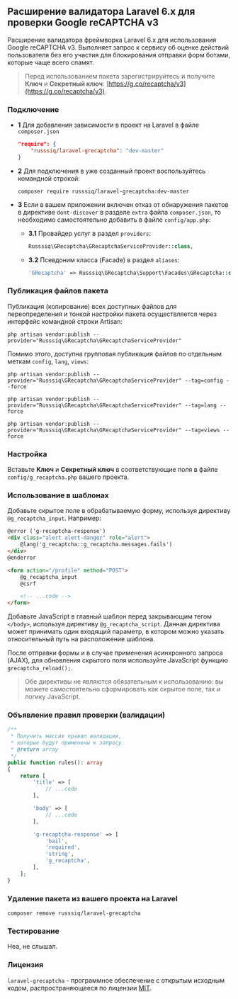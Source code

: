 ## Расширение валидатора Laravel 6.x для проверки Google reCAPTCHA v3

Расширение валидатора фреймворка Laravel 6.x для использования Google reCAPTCHA v3. Выполняет запрос к сервису об оценке действий пользователя без его участия для блокирования отправки форм ботами, которые чаще всего спамят.

 >Перед использованием пакета зарегистрируйтесь и получите **Ключ** и **Секретный ключ**: [https://g.co/recaptcha/v3](https://g.co/recaptcha/v3).

### Подключение

 - **1** Для добавления зависимости в проект на Laravel в файле `composer.json`

    ```json
    "require": {
        "russsiq/laravel-grecaptcha": "dev-master"
    }
    ```

 - **2** Для подключения в уже созданный проект воспользуйтесь командной строкой:

    ```console
    composer require russsiq/laravel-grecaptcha:dev-master
    ```

 - **3** Если в вашем приложении включен отказ от обнаружения пакетов в директиве `dont-discover` в разделе `extra` файла `composer.json`, то необходимо самостоятельно добавить в файле `config/app.php`:

    - **3.1** Провайдер услуг в раздел `providers`:

        ```php
        Russsiq\GRecaptcha\GRecaptchaServiceProvider::class,
        ```

    - **3.2** Псевдоним класса (Facade) в раздел `aliases`:

        ```php
        'GRecaptcha' => Russsiq\GRecaptcha\Support\Facades\GRecaptcha::class,
        ```

### Публикация файлов пакета

Публикация (копирование) всех доступных файлов для переопределения и тонкой настройки пакета осуществляется через интерфейс командной строки Artisan:

```console
php artisan vendor:publish --provider="Russsiq\GRecaptcha\GRecaptchaServiceProvider"
```

Помимо этого, доступна групповая публикация файлов по отдельным меткам `config`, `lang`, `views`:

```console
php artisan vendor:publish --provider="Russsiq\GRecaptcha\GRecaptchaServiceProvider" --tag=config --force
```

```console
php artisan vendor:publish --provider="Russsiq\GRecaptcha\GRecaptchaServiceProvider" --tag=lang --force
```

```console
php artisan vendor:publish --provider="Russsiq\GRecaptcha\GRecaptchaServiceProvider" --tag=views --force
```

### Настройка

Вставьте **Ключ** и **Секретный ключ** в соответствующие поля в файле `config/g_recaptcha.php` вашего проекта.

### Использование в шаблонах

Добавьте скрытое поле в обрабатываемую форму, используя директиву `@g_recaptcha_input`. Например:

```html
@error ('g-recaptcha-response')
<div class="alert alert-danger" role="alert">
    @lang('g_recaptcha::g_recaptcha.messages.fails')
</div>
@enderror

<form action="/profile" method="POST">
    @g_recaptcha_input
    @csrf

    <!-- ...code -->
</form>
```

Добавьте JavaScript в главный шаблон перед закрывающим тегом `</body>`, используя директиву `@g_recaptcha_script`. Данная директива может принимать один входящий параметр, в котором можно указать относительный путь на расположение шаблона.

После отправки формы и в случае применения асинхронного запроса (AJAX), для обновления скрытого поля используйте JavaScript функцию `grecaptcha_reload();`.

 > Обе директивы не являются обязательным к использованию: вы можете самостоятельно сформировать как скрытое поле, так и логику JavaScript.

### Объявление правил проверки (валидации)

```php
/**
 * Получить массив правил валидации,
 * которые будут применены к запросу.
 * @return array
 */
public function rules(): array
{
    return [
        'title' => [
            // ...code
        ],

        'body' => [
            // ...code
        ],

        'g-recaptcha-response' => [
            'bail',
            'required',
            'string',
            'g_recaptcha',
        ],
    ];
}
```

### Удаление пакета из вашего проекта на Laravel

```console
composer remove russsiq/laravel-grecaptcha
```

### Тестирование

Неа, не слышал.

### Лицензия

`laravel-grecaptcha` - программное обеспечение с открытым исходным кодом, распространяющееся по лицензии [MIT](https://choosealicense.com/licenses/mit/).
